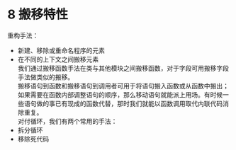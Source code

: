 # 8 搬移特性
重构手法：
+ 新建、移除或重命名程序的元素
+ 在不同的上下文之间搬移元素  
我们通过搬移函数手法在类与其他模块之间搬移函数，对于字段可用搬移字段手法做类似的搬移。  
搬移语句到函数和搬移语句到调用者可用于将语句搬入函数或从函数中搬出；如果需要在函数内部调整语句的顺序，那么移动语句就能派上用场。有时候一些语句做的事已有现成的函数代替，那时我们就能以函数调用取代内联代码消除重复。  
对付循环，我们有两个常用的手法：
+ 拆分循环
+ 移除死代码
